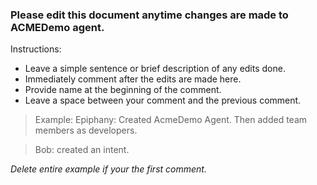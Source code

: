 ### Please edit this document anytime changes are made to ACMEDemo agent.

Instructions:
* Leave a simple sentence or brief description of any edits done.
* Immediately comment after the edits are made here.
* Provide name at the beginning of the comment.
* Leave a space between your comment and the previous comment.

> Example:
> Epiphany: Created AcmeDemo Agent. Then added team members as developers.

> Bob: created an intent.

_Delete entire example if your the first comment._

